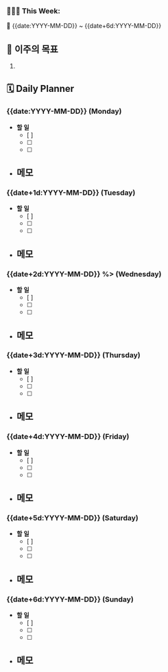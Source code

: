 ### 🙆🏻‍♂️ This Week:
🌸 {{date:YYYY-MM-DD}} ~ {{date+6d:YYYY-MM-DD}}
 
## 🌟 이주의 목표
1. 

## 🗓️ Daily Planner
### {{date:YYYY-MM-DD}} (Monday)
- **할 일**
  - [ ] 
  - [ ] 
  - [ ] 
- **메모**
  - 

### {{date+1d:YYYY-MM-DD}} (Tuesday)
- **할 일**
  - [ ] 
  - [ ] 
  - [ ] 
- **메모**
  - 

### {{date+2d:YYYY-MM-DD}} %> (Wednesday)
- **할 일**
  - [ ] 
  - [ ] 
  - [ ] 
- **메모**
  - 

### {{date+3d:YYYY-MM-DD}} (Thursday)
- **할 일**
  - [ ] 
  - [ ] 
  - [ ] 
- **메모**
  - 

### {{date+4d:YYYY-MM-DD}} (Friday)
- **할 일**
  - [ ] 
  - [ ] 
  - [ ] 
- **메모**
  - 

### {{date+5d:YYYY-MM-DD}} (Saturday)
- **할 일**
  - [ ] 
  - [ ] 
  - [ ] 
- **메모**
  - 

### {{date+6d:YYYY-MM-DD}} (Sunday)
- **할 일**
  - [ ] 
  - [ ] 
  - [ ] 
- **메모**
  - 
